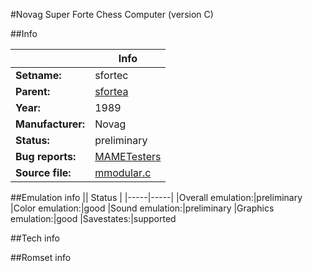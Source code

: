#Novag Super Forte Chess Computer (version C)

##Info

||Info|
|-----|-----|
|**Setname:**|sfortec
|**Parent:**|[sfortea](sfortea.md)
|**Year:**|1989
|**Manufacturer:**|Novag
|**Status:**|preliminary
|**Bug reports:**|[MAMETesters](http://mametesters.org/view_all_set.php?type=1&temporary=y&search=mmodular.c)
|**Source file:**|[mmodular.c](https://github.com/mamedev/mame/blob/master/src/mess/drivers/mmodular.c)

##Emulation info
|| Status |
|-----|-----|
|Overall emulation:|preliminary
|Color emulation:|good
|Sound emulation:|preliminary
|Graphics emulation:|good
|Savestates:|supported

##Tech info

##Romset info

<!--- START OF EDITED COMMENT DO NOT TOUCH TEXT ABOVE-->
